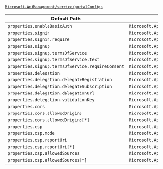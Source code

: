 [`Microsoft.ApiManagement/service/portalConfigs`](https://docs.microsoft.com/en-us/azure/templates/microsoft.apimanagement/service/portalconfigs)

| Default Path | Alias |
|---|---|
| `properties.enableBasicAuth` | `Microsoft.ApiManagement/service/portalconfigs/enableBasicAuth` |
| `properties.signin` | `Microsoft.ApiManagement/service/portalconfigs/signin` |
| `properties.signin.require` | `Microsoft.ApiManagement/service/portalconfigs/signin.require` |
| `properties.signup` | `Microsoft.ApiManagement/service/portalconfigs/signup` |
| `properties.signup.termsOfService` | `Microsoft.ApiManagement/service/portalconfigs/signup.termsOfService` |
| `properties.signup.termsOfService.text` | `Microsoft.ApiManagement/service/portalconfigs/signup.termsOfService.text` |
| `properties.signup.termsOfService.requireConsent` | `Microsoft.ApiManagement/service/portalconfigs/signup.termsOfService.requireConsent` |
| `properties.delegation` | `Microsoft.ApiManagement/service/portalconfigs/delegation` |
| `properties.delegation.delegateRegistration` | `Microsoft.ApiManagement/service/portalconfigs/delegation.delegateRegistration` |
| `properties.delegation.delegateSubscription` | `Microsoft.ApiManagement/service/portalconfigs/delegation.delegateSubscription` |
| `properties.delegation.delegationUrl` | `Microsoft.ApiManagement/service/portalconfigs/delegation.delegationUrl` |
| `properties.delegation.validationKey` | `Microsoft.ApiManagement/service/portalconfigs/delegation.validationKey` |
| `properties.cors` | `Microsoft.ApiManagement/service/portalconfigs/cors` |
| `properties.cors.allowedOrigins` | `Microsoft.ApiManagement/service/portalconfigs/cors.allowedOrigins` |
| `properties.cors.allowedOrigins[*]` | `Microsoft.ApiManagement/service/portalconfigs/cors.allowedOrigins[*]` |
| `properties.csp` | `Microsoft.ApiManagement/service/portalconfigs/csp` |
| `properties.csp.mode` | `Microsoft.ApiManagement/service/portalconfigs/csp.mode` |
| `properties.csp.reportUri` | `Microsoft.ApiManagement/service/portalconfigs/csp.reportUri` |
| `properties.csp.reportUri[*]` | `Microsoft.ApiManagement/service/portalconfigs/csp.reportUri[*]` |
| `properties.csp.allowedSources` | `Microsoft.ApiManagement/service/portalconfigs/csp.allowedSources` |
| `properties.csp.allowedSources[*]` | `Microsoft.ApiManagement/service/portalconfigs/csp.allowedSources[*]` |

